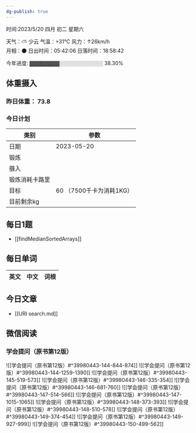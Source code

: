 ```yaml
---
dg-publish: true
---
```



时间:2023/5/20 四月 初二 星期六

天气：⛅️  少云 气温：+31°C 风力：↑26km/h  
月相：🌑 日出时间：05:42:06 日落时间：18:58:42

今年进度: ▓▓▓▓▓▓▓▓░░░░░░░░░░░░ 38.30%

## 体重摄入

### 昨日体重： 73.8
### 今日计划
| 类别           | 参数                    |
| -------------- | ----------------------- |
| 日期           | 2023-05-20               |
| 锻炼           |               |
| 摄入           |  |
| 锻炼消耗卡路里 | |
| 目标           | 60      （7500千卡为消耗1KG）                |
| 目前剩余kg               |                          |


## 每日1题

- [[findMedianSortedArrays]]

## 每日单词

| 英文       | 中文       |词根|
| ---------- | ---------- | ---|


## 今日文章

- [[URI search.md]]


## 微信阅读

<!-- start of weread -->

### 学会提问（原书第12版）
![[学会提问（原书第12版）#^39980443-144-844-874]]
![[学会提问（原书第12版）#^39980443-144-1259-1390]]
![[学会提问（原书第12版）#^39980443-145-519-573]]
![[学会提问（原书第12版）#^39980443-146-335-354]]
![[学会提问（原书第12版）#^39980443-146-681-760]]
![[学会提问（原书第12版）#^39980443-147-514-566]]
![[学会提问（原书第12版）#^39980443-147-1015-1065]]
![[学会提问（原书第12版）#^39980443-148-373-393]]
![[学会提问（原书第12版）#^39980443-148-510-578]]
![[学会提问（原书第12版）#^39980443-149-374-454]]
![[学会提问（原书第12版）#^39980443-149-927-999]]
![[学会提问（原书第12版）#^39980443-150-499-562]]

<!-- end of weread -->
